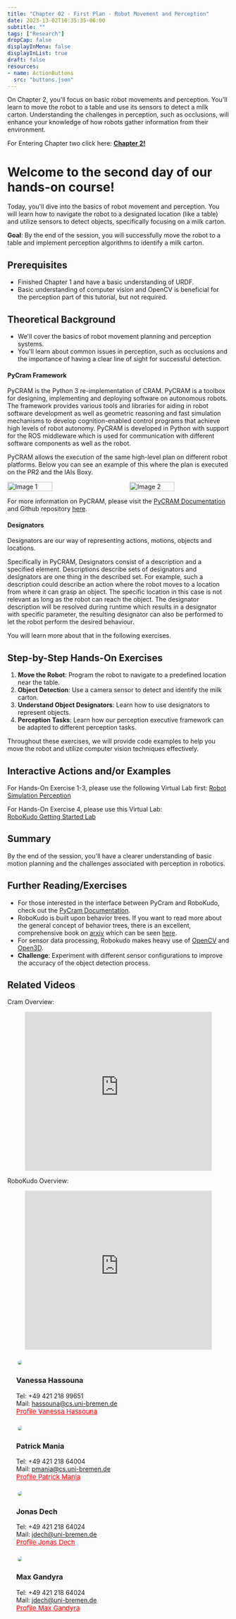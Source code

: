 ```yaml
---
title: "Chapter 02 - First Plan - Robot Movement and Perception"
date: 2023-13-02T10:35:35-06:00
subtitle: ""
tags: ["Research"]
dropCap: false
displayInMenu: false
displayInList: true
draft: false
resources:
- name: ActionButtons
  src: "buttons.json"
---
```

<div class="hidde-after-preview">
On Chapter 2, you'll focus on basic robot movements and perception.
You'll learn to move the robot to a table and use its sensors to detect a milk carton.
Understanding the challenges in perception, such as occlusions, will enhance your knowledge of how robots gather information from their environment.

For Entering Chapter two click here:
<a class="btn btn-success" target="_blank" href="chapter2/"><b>Chapter 2!</b></a>
</div>

<!--more-->


<h1> Welcome to the second day of our hands-on course!</h1>
Today, you'll dive into the basics of robot movement and perception. You will learn how to navigate the robot to a designated location (like a table) and utilize sensors to detect objects, specifically focusing on a milk carton.

**Goal**: By the end of the session, you will successfully move the robot to a table and implement perception algorithms to identify a milk carton.

## Prerequisites
- Finished Chapter 1 and have a basic understanding of URDF.
- Basic understanding of computer vision and OpenCV is beneficial for the perception part of this tutorial, but not required.

## Theoretical Background
- We'll cover the basics of robot movement planning and perception systems.
- You'll learn about common issues in perception, such as occlusions and the importance of having a clear line of sight for successful detection.

#### PyCram Framework
PyCRAM is the Python 3 re-implementation of CRAM. PyCRAM is a toolbox for designing, implementing and deploying software on autonomous robots. 
The framework provides various tools and libraries for aiding in robot software development as well as geometric reasoning and fast simulation mechanisms 
to develop cognition-enabled control programs that achieve high levels of robot autonomy.  PyCRAM is developed in Python with support 
for the ROS middleware which is used for communication with different software components as well as the robot.

PyCRAM allows the execution of the same high-level plan on different robot platforms. Below you can see an example of this where the plan is executed on the PR2 and the IAIs Boxy.
<div style="display: flex; justify-content: space-between;">
  <img src="img/pr2.webp" alt="Image 1" style="width: 45%;"/>
  <img src="img/boxy.webp" alt="Image 2" style="width: 45%;"/>
</div>

For more information on PyCRAM, please visit the [PyCRAM Documentation](https://pycram.readthedocs.io/en/latest/) 
and Github repository [here](https://github.com/cram2/pycram).

#### Designators

Designators are our  way of representing actions, motions, objects and locations.

Specifically in PyCRAM, Designators consist of a description and a specified element. 
Descriptions describe sets of designators and designators are one thing in the described set. 
For example, such a description could describe an action where the robot moves to a location from where it can grasp an object. 
The specific location in this case is not relevant as long as the robot can reach the object.
The designator description will be resolved during runtime which results in a designator with specific parameter, 
the resulting designator can also be performed to let the robot perform the desired behaviour.

You will learn more about that in the following exercises.


## Step-by-Step Hands-On Exercises
1. **Move the Robot**: Program the robot to navigate to a predefined location near the table.
2. **Object Detection**: Use a camera sensor to detect and identify the milk carton.
3. **Understand Object Designators**: Learn how to use designators to represent objects.
4. **Perception Tasks**: Learn how our perception executive framework can be adapted to different perception tasks.

Throughout these exercises, we will provide code examples to help you move the robot and utilize computer vision techniques effectively.

Interactive Actions and/or Examples
---
For Hands-On Exercise 1-3, please use the following Virtual Lab first: <a class="btn btn-success" target="_blank" href="404">Robot Simulation Perception</a>



For Hands-On Exercise 4, please use this Virtual Lab:<br>
<a class="btn btn-success" target="_blank" href="https://binder.intel4coro.de/v2/git/https%3A%2F%2Fgitlab.informatik.uni-bremen.de%2Ffmuehlis%2Frobokudo-lab.git/tutorials">RoboKudo Getting Started Lab</a>


## Summary
By the end of the session, you'll have a clearer understanding of basic motion planning and the challenges associated with perception in robotics.



## Further Reading/Exercises
- For those interested in the interface between PyCram and RoboKudo, check out the [PyCram Documentation](https://pycram.readthedocs.io/en/latest/notebooks/interface_examples/robokudo.html).
- RoboKudo is built upon behavior trees. If you want to read more about the general concept of behavior trees, there is an excellent, comprehensive book on [arxiv](arxiv.org) which can be seen [here](https://arxiv.org/abs/1709.00084).
- For sensor data processing, Robokudo makes heavy use of [OpenCV](https://www.opencv.org) and [Open3D](https://www.open3d.org).
- **Challenge**: Experiment with different sensor configurations to improve the accuracy of the object detection process.

Related Videos
---
Cram Overview:
<figure class="video_container">
  <iframe width="100%" height="360" src="https://www.youtube.com/embed/pv_n9FQRoZQ?si=j3CB2Sj4itd_1qlC" title="YouTube video player" frameborder="0" allow="accelerometer; autoplay; clipboard-write; encrypted-media; gyroscope; picture-in-picture; web-share" allowfullscreen="true"></iframe>
</figure>

RoboKudo Overview: 
<figure class="video_container">
  <iframe width="100%" height="360" src="https://www.youtube-nocookie.com/embed/8jvDl-P2ba0?si=AGOn8iCWjDShdMeJ" title="YouTube video player" frameborder="0" allow="accelerometer; autoplay; clipboard-write; encrypted-media; gyroscope; picture-in-picture; web-share" allowfullscreen="true"></iframe>
</figure>




<div class="main-well-flex-container" style="margin:20px;align-items: center;">

  <div style="flex:30%;">
      <img src="img/vanessa.jpg" style="clip-path: circle(35%);">
  </div>

  <div style="flex:70%;">
       <h3> Vanessa Hassouna</h3>
    Tel:  +49 421 218 99651 <br>
    Mail:     <a href="mailto:hassouna@cs.uni-bremen.de">hassouna@cs.uni-bremen.de</a> <br>
      <a style="color:red" href="https://ai.uni-bremen.de/team/vanessa_hassouna">
      <span style="font-size: 15px;">Profile Vanessa Hassouna</span>
    </a>
  </div>
</div>
<div class="main-well-flex-container" style="margin:20px;align-items: center;">

  <div style="flex:30%;">
      <img src="img/pmania.jpg" style="clip-path: circle(35%);">
  </div>

  <div style="flex:70%;">
    <h3> Patrick Mania</h3>
    Tel:  +49 421 218 64004 <br>
    Mail: <a href="mailto:pmania@cs.uni-bremen.de">pmania@cs.uni-bremen.de</a> <br>
    <a style="color:red" href="https://ai.uni-bremen.de/team/patrick_mania">
        <span style="font-size: 15px;">Profile Patrick Mania</span>
    </a>
</div>

</div>
<div class="main-well-flex-container" style="margin:20px;align-items: center;">

  <div style="flex:30%;">
      <img src="img/jonas_dech_head.jpg" style="clip-path: circle(35%);">
  </div>

  <div style="flex:70%;">
    <h3> Jonas Dech</h3>
    Tel: +49 421 218 64024 <br>
    Mail: <a href="mailto:jdech@uni-bremen.de">jdech@uni-bremen.de</a> <br>
    <a style="color:red" href="https://ai.uni-bremen.de/team/jonas_dech">
        <span style="font-size: 15px;">Profile Jonas Dech</span>
    </a>
  </div>
</div>
<div class="main-well-flex-container" style="margin:20px;align-items: center;">
  <div style="flex:30%;">
      <img src="img/max.jpg" style="clip-path: circle(35%);">
  </div>

  <div style="flex:70%;">
    <h3> Max Gandyra </h3>
    Tel: +49 421 218 64024 <br>
    Mail: <a href="mailto:gandyra@uni-bremen.de">jdech@uni-bremen.de</a> <br>
    <a style="color:red" href="https://ai.uni-bremen.de/team/max_gandyra_dech">
        <span style="font-size: 15px;">Profile Max Gandyra</span>
    </a>
  </div>
</div>
